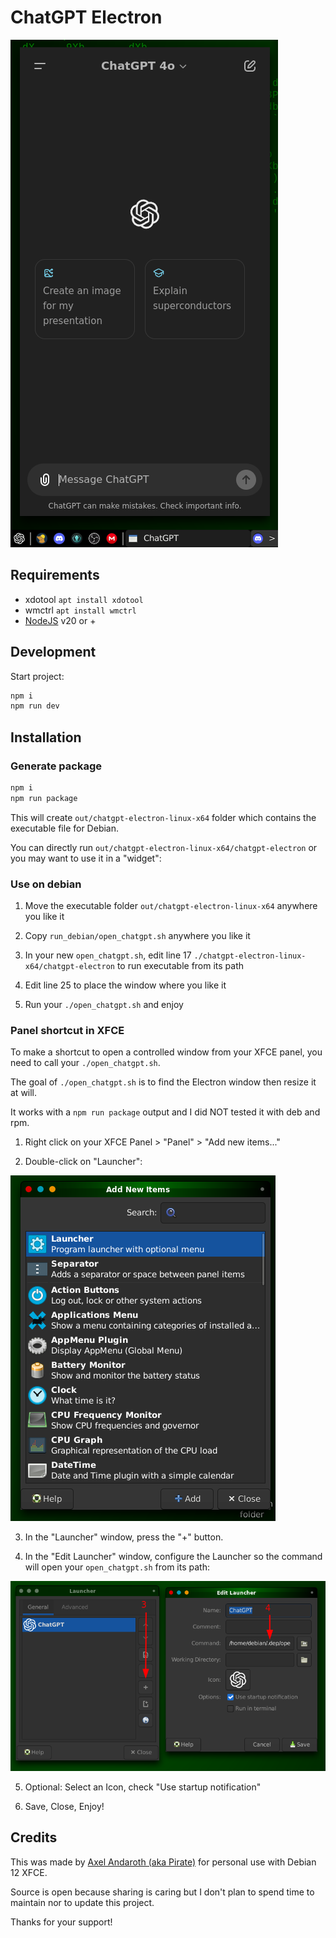 # ChatGPT Electron

![sample](sample.png)

## Requirements

- xdotool `apt install xdotool`
- wmctrl `apt install wmctrl`
- [NodeJS](https://nodejs.org) v20 or +

## Development

Start project:

```sh
npm i
npm run dev
```

## Installation

### Generate package
```sh
npm i
npm run package
```
This will create `out/chatgpt-electron-linux-x64` folder which contains the executable file for Debian.

You can directly run `out/chatgpt-electron-linux-x64/chatgpt-electron` or you may want to use it in a "widget":

### Use on debian

1. Move the executable folder `out/chatgpt-electron-linux-x64` anywhere you like it

2. Copy `run_debian/open_chatgpt.sh` anywhere you like it

3. In your new `open_chatgpt.sh`, edit line 17 `./chatgpt-electron-linux-x64/chatgpt-electron` to run executable from its path

5. Edit line 25 to place the window where you like it

6. Run your `./open_chatgpt.sh` and enjoy

### Panel shortcut in XFCE

To make a shortcut to open a controlled window from your XFCE panel, you need to call your `./open_chatgpt.sh`.


The goal of `./open_chatgpt.sh` is to find the Electron window then resize it at will. 

It works with a `npm run package` output and I did NOT tested it with deb and rpm.

1. Right click on your XFCE Panel > "Panel" > "Add new items..."

2. Double-click on "Launcher":

![step2](shortcut1.png)

3. In the "Launcher" window, press the "+" button.

4. In the "Edit Launcher" window, configure the Launcher so the command will open your `open_chatgpt.sh` from its path:

![step4](shortcut2.png)

5. Optional: Select an Icon, check "Use startup notification"

6. Save, Close, Enjoy!

## Credits

This was made by [Axel Andaroth (aka Pirate)](https://anda.ninja) for personal use with Debian 12 XFCE.

Source is open because sharing is caring but I don't plan to spend time to maintain nor to update this project. 

Thanks for your support!
